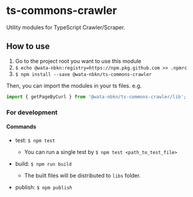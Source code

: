 # ts-commons-crawler

Utility modules for TypeScript Crawler/Scraper.

## How to use

1. Go to the project root you want to use this module
1. `$ echo @wata-nbkn:registry=https://npm.pkg.github.com >> .npmrc`
1. `$ npm install --save @wata-nbkn/ts-commons-crawler`

Then, you can import the modules in your ts files.
e.g.

```.js
import { getPageByCurl } from '@wata-nbkn/ts-commons-crawler/lib';
```

### For development

#### Commands

- test: `$ npm test`

  - You can run a single test by `$ npm test <path_to_test_file>`

- build: `$ npm run build`

  - The built files will be distributed to `libs` folder.

- publish: `$ npm publish`
